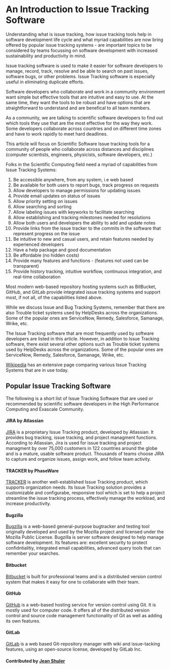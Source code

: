 # An Introduction to Issue Tracking Software

Understanding what is issue tracking, how issue tracking tools help in software development life cycle and what myriad capabilities are now bring offered by popular issue tracking systems - are important topics to be considered by teams focussing on software development with increased sustainability and productivity in mind.
 
Issue tracking software is used to make it easier for software developers to manage, record, track, resolve and be able to 
search on past issues, software bugs, or other problems. Issue Tracking software is especially useful in eliminating 
duplicate efforts. 
 
Software developers who collaborate and work in a community environment want simple but effective tools that are intuitive and easy to use. At the same time, they want the tools to be robust and have options that are straightforward to understand and are benefical to all team members. 

As a community, we are talking to scientific software developers to find out which tools they use that are the most effective for the way they work. Some developers collaborate across countries and on different time zones and have to work rapidly to meet hard deadlines. 

This article will focus on Scientific Software Issue tracking tools for a community of people  who collaborate across distances and disciplines (computer scientists, engineers, physicists, software developers, etc.) 

Folks in the Scientific Computing field need a myriad of capabilities from Issue Tracking Systems:

1. Be accessible anywhere, from any system, i.e web based
2. Be available for both users to report bugs, track progress on requests
3. Allow developers to manage permissions for updating issues 
4. Provide email updates on status of issues
5. Allow priority setting on issues
6. Allow searching and sorting
7. Allow labeling issues with keyworks to facilitate searching
8. Allow establishing and tracking milestones needed for resolutions
9. Allow both users and developers the ability to add and update notes
10. Provide links from the issue tracker to the commits in the software that represent progress on the issue
11. Be intuitive to new and casual users, and retain features needed by experienced developers 
12. Have a help package and good documentation
13. Be affordable  (no hidden costs)
14. Provide many features and functions - (features not used can be transparent)
15. Provide history tracking, intuitive workflow, continuous integration, and real-time collaboration

Most modern web-based repository hosting systems such as BitBucket, GitHub, and GitLab provide integrated issue tracking systems and support most, if not all, of the capabilities listed above.

While we discuss Issue and Bug Tracking Systems, remember that there are also Trouble ticket systems used by HelpDesks across the organizations. Some of the popular ones are ServiceNow, Remedy, Salesforce, Samanage, Wrike, etc. 

The Issue Tracking software that are most frequently used by software developers are listed in this article. However, in addition to Issue Tracking software, there exist several other options such as Trouble ticket systems used by HelpDesks across the organizations. Some of the popular ones are ServiceNow, Remedy, Salesforce, Samanage, Wrike, etc.

[Wikipedia](https://en.wikipedia.org/wiki/Comparison_of_issue-tracking_systems) has an extensive page comparing various Issue Tracking Systems that are in use today.

## Popular Issue Tracking Software

The following is a short list of Issue Tracking Software that are used or recommended by scientific software developers in the High Performance Computing and Exascale Community.

 #### JIRA by Atlassian
   [JIRA](https://www.atlassian.com/software/jira) is a proprietary Issue Tracking product, developed by Atlassian. 
   It provides bug tracking, issue tracking, and project managment functions. 
   According to Atlassian, Jira is used for issue tracking and project managment by over 75,000 
   customers in 122 countries around the globe and is a mature, usable
   software product. Thousands of teams choose JIRA to capture and organize issues, assign work,
   and follow team activity. 

 #### TRACKER by PhaseWare
   [TRACKER](https://www.capterra.com/p/115913/Tracker/) is another well-established Issue Tracking product, which supports organization needs. 
   Its Issue Tracking solution provides a customizable and configurabe, 
   responsive tool which is set to help a project streamline the issue tracking process, 
   effectively manage the workload, and increase productivity.
   
 #### Bugzilla 
   [Bugzilla](https://www.bugzilla.org/) is a web-based general-purpose bugtracker and testing tool originally developed and    used by the Mozilla project and licensed under the Mozilla Public License. Bugzilla is server software designed to help    manage 
   software development.  Its features are: excellent security to protect confidntialitiy, integrated email capabilities,
   advanced query tools that can remember your searches. 
   
 #### Bitbucket
  [Bitbucket](https://bitbucket.org) is built for professional teams and is a distributed version control system that makes it easy for one to collaborate with their team. 
  
 #### GitHub
 [GitHub](http://github.com) is a web-based hosting service for version control using Git.
  It is mostly used for computer code. It offers all of the distributed version control and source code management 
  functionality of Git as well as adding its own features.
  
 #### GitLab
 [GitLab](http://www.gitlab.com) is a web based Git-repository manager 
 with wiki and issue-tacking features, using an open-source license, developed by GitLab Inc. 
 



#### Contributed by [Jean Shuler](https://github.com/ibaned "Jean Shuler")

<!---
Publish: yes
Categories: Collaboration
Topics: Issue Tracking 
Tags: Bug tracking, issue tracking 
Level: 2
Prerequisites: defaults
Aggregate: none
--->
